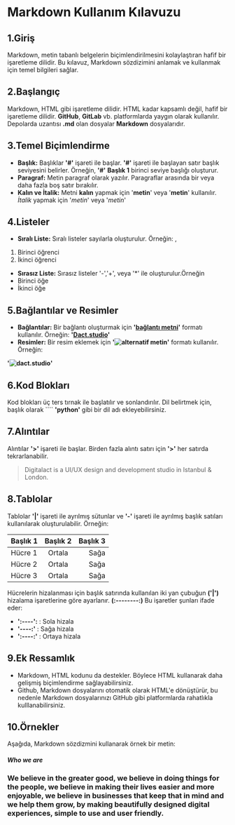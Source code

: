 # Markdown Kullanım Kılavuzu

## 1.Giriş 

Markdown, metin tabanlı belgelerin biçimlendirilmesini kolaylaştıran hafif bir işaretleme dilidir. Bu kılavuz, Markdown sözdizimini anlamak ve kullanmak için temel bilgileri sağlar.

## 2.Başlangıç

Markdown, HTML gibi işaretleme dilidir. HTML kadar kapsamlı değil, hafif bir işaretleme dilidir. **GitHub**, **GitLab** vb. platformlarda yaygın olarak kullanılır. Depolarda uzantısı **.md** olan dosyalar **Markdown** dosyalarıdır.

## 3.Temel Biçimlendirme 

- **Başlık:** Başlıklar **'#'** işareti ile başlar. **'#'** işareti ile başlayan satır başlık seviyesini belirler. Örneğin, **'#'** **Başlık 1** birinci seviye başlığı oluşturur.
- **Paragraf:** Metin paragraf olarak yazılır. Paragraflar arasında bir veya daha fazla boş satır bırakılır.
- **Kalın ve İtalik:** Metni **kalın** yapmak için '**metin**' veya '**__metin__**' kullanılır. *İtalik* yapmak için '*metin*' veya '_metin_'
  
## 4.Listeler 

- **Sıralı Liste:** Sıralı listeler sayılarla oluşturulur. Örneğin: ,
1. Birinci öğrenci 
2. İkinci öğrenci

- **Sırasız Liste:** Sırasız listeler '-','+', veya '*' ile oluşturulur.Örneğin
- Birinci öğe
- İkinci öğe

## 5.Bağlantılar ve Resimler

- **Bağlantılar:** Bir bağlantı oluşturmak için **'[bağlantı metni](url)'** formatı kullanılır. Örneğin:
    **'[Dact.studio](https://dact.studio/)'**
- **Resimler:**  Bir resim eklemek için **'![alternatif metin](resim_url)'** formatı kullanılır. Örneğin:

**'![dact.studio](https://media.discordapp.net/attachments/1142896929961934898/1147075236290908160/63672775-1.png?ex=663c7f8f&is=663b2e0f&hm=2ef01b3458828dff47f4c7078e2d0a67ae71602ec20cc49832a6266a88947585&=&format=webp&quality=lossless)'**

## 6.Kod Blokları

Kod blokları üç ters tırnak ile başlatılır ve sonlandırılır. Dil belirtmek için, başlık olarak ```` **'python'** gibi bir dil adı ekleyebilirsiniz.

## 7.Alıntılar

Alıntılar **'>'** işareti ile başlar. Birden fazla alıntı satırı için **'>'** her satırda tekrarlanabilir.

> Digitalact is a UI/UX design and
development studio in Istanbul & London.

## 8.Tablolar

Tablolar **'|'** işareti ile ayrılmış sütunlar ve **'-'** işareti ile ayrılmış başlık satıları kullanılarak oluşturulabilir. Örneğin:



| Başlık 1 | Başlık 2 | Başlık 3 |
| -------- |:--------:| --------:|
| Hücre 1  | Ortala   | Sağa     |
| Hücre 2  | Ortala   | Sağa     |
| Hücre 3  | Ortala   | Sağa     |

Hücrelerin hizalanması için başlık satırında kullanılan iki yan çubuğun **('|')** hizalama işaretlerine göre ayarlanır. **(:--------:)** Bu işaretler şunları ifade eder:

- **':----':** : Sola hizala
- **'----:'**  : Sağa hizala
- **':----:'** : Ortaya hizala

## 9.Ek Ressamlık

- Markdown, HTML kodunu da destekler. Böylece HTML kullanarak daha gelişmiş biçimlendirme sağlayabilirsiniz.
- Github, Markdown dosyalarını otomatik olarak HTML'e dönüştürür, bu nedenle Markdown dosyalarınızı GitHub gibi platformlarda rahatlıkla kulllanabilirsiniz.

## 10.Örnekler 
Aşağıda, Markdown sözdizmini kullanarak örnek bir metin: 

##### Who we are

### We believe in the greater good, we believe in doing things for the people, we believe in making their lives easier and more enjoyable, we believe in businesses that keep that in mind and we help them grow, by making beautifully designed digital experiences, simple to use and user friendly.



